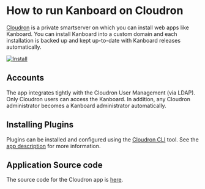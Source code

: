 How to run Kanboard on Cloudron
================================

[Cloudron](https://cloudron.io) is a private smartserver on which you can install web
apps like Kanboard. You can install Kanboard into a custom domain and each
installation is backed up and kept up-to-date with Kanboard releases automatically.

[![Install](https://cloudron.io/img/button.svg)](https://cloudron.io/button.html?app=net.kanboard.cloudronapp)

Accounts
--------

The app integrates tightly with the Cloudron User Management (via LDAP). Only
Cloudron users can access the Kanboard. In addition, any Cloudron administrator
becomes a Kanboard administrator automatically.

Installing Plugins
------------------

Plugins can be installed and configured using the [Cloudron CLI](https://cloudron.io/references/cli.html)
tool. See the [app description](https://cloudron.io/appstore.html?app=net.kanboard.cloudronapp) for
more information.

Application Source code
----------------------

The source code for the Cloudron app is [here](https://github.com/cloudron-io/kanboard-app).

